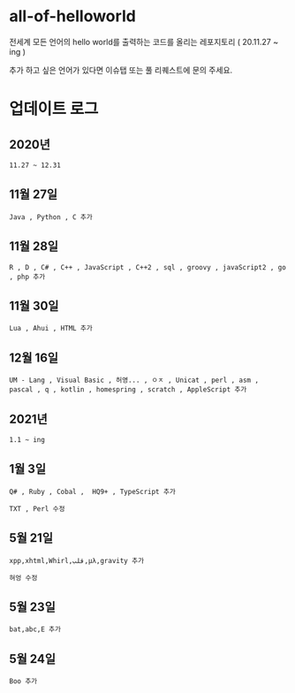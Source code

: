 # all-of-helloworld
전세계 모든 언어의 hello world를 출력하는 코드를 올리는 레포지토리 ( 20.11.27 ~ ing )

추가 하고 싶은 언어가 있다면 이슈탭 또는 풀 리퀘스트에 문의 주세요.

# 업데이트 로그

## 2020년
```
11.27 ~ 12.31
```

## 11월 27일
```
Java , Python , C 추가
```

## 11월 28일
```
R , D , C# , C++ , JavaScript , C++2 , sql , groovy , javaScript2 , go , php 추가
```

## 11월 30일
```
Lua , Ahui , HTML 추가
```

## 12월 16일
```
UM - Lang , Visual Basic , 허영... , ㅇㅈ , Unicat , perl , asm ,  pascal , q , kotlin , homespring , scratch , AppleScript 추가
```

## 2021년
```
1.1 ~ ing
```

## 1월 3일
```
Q# , Ruby , Cobal ,  HQ9+ , TypeScript 추가

TXT , Perl 수정
```

## 5월 21일
```
xpp,xhtml,Whirl,قلب,μλ,gravity 추가

혀엉 수정
````


## 5월 23일
```
bat,abc,E 추가
````

## 5월 24일
```
Boo 추가
````


